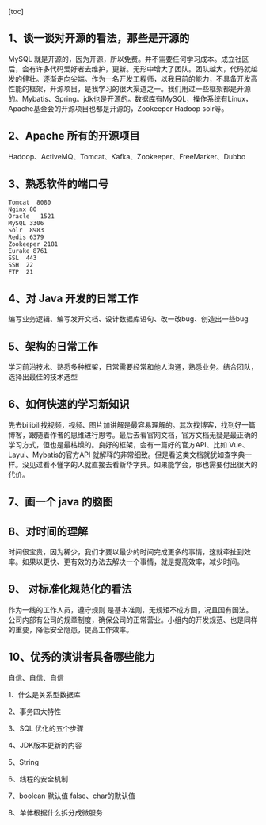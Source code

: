 [toc]

## 1、谈一谈对开源的看法，那些是开源的

MySQL 就是开源的，因为开源，所以免费。并不需要任何学习成本。成立社区后，会有许多代码爱好者去维护，更新。无形中增大了团队。团队越大，代码就越发的健壮。逐渐走向尖端。作为一名开发工程师，以我目前的能力，不具备开发高性能的框架，开源项目，是我学习的很大渠道之一。我们用过一些框架都是开源的。Mybatis、Spring。jdk也是开源的。数据库有MySQL，操作系统有Linux，Apache基金会的开源项目也都是开源的，Zookeeper Hadoop solr等。

## 2、Apache 所有的开源项目

Hadoop、ActiveMQ、Tomcat、Kafka、Zookeeper、FreeMarker、Dubbo

## 3、熟悉软件的端口号

```
Tomcat  8080
Nginx 80
Oracle   1521
MySQL 3306
Solr  8983
Redis 6379
Zookeeper 2181
Eurake 8761
SSL  443
SSH  22
FTP  21
```

## 4、对 Java 开发的日常工作

编写业务逻辑、编写发开文档、设计数据库语句、改一改bug、创造出一些bug

## 5、架构的日常工作

学习前沿技术、熟悉多种框架，日常需要经常和他人沟通，熟悉业务。结合团队，选择出最佳的技术选型

## 6、如何快速的学习新知识

先去bilibili找视频，视频、图片加讲解是最容易理解的。其次找博客，找到好一篇博客，跟随着作者的思维进行思考。最后去看官网文档，官方文档无疑是最正确的学习方式，但也是最枯燥的。良好的框架，会有一篇好的官方API、比如 Vue、Layui、Mybatis的官方API 就解释的非常细致。但是看这类文档就犹如查字典一样。没见过看不懂字的人就直接去看新华字典。如果能学会，那也需要付出很大的代价。

## 7、画一个 java 的脑图

## 8、对时间的理解

时间很宝贵，因为稀少，我们才要以最少的时间完成更多的事情，这就牵扯到效率。如果以更快、更有效的办法去解决一个事情，就是提高效率，减少时间。

## 9、 对标准化规范化的看法

作为一线的工作人员，遵守规则 是基本准则，无规矩不成方圆，况且国有国法。公司内部有公司的规章制度，确保公司的正常营业。小组内的开发规范、也是同样的重要，降低安全隐患，提高工作效率。

## 10、优秀的演讲者具备哪些能力

自信、自信、自信





1、什么是关系型数据库

2、事务四大特性

3、SQL 优化的五个步骤

4、JDK版本更新的内容

5、String

6、线程的安全机制

7、boolean 默认值 false、char的默认值

8、单体根据什么拆分成微服务





